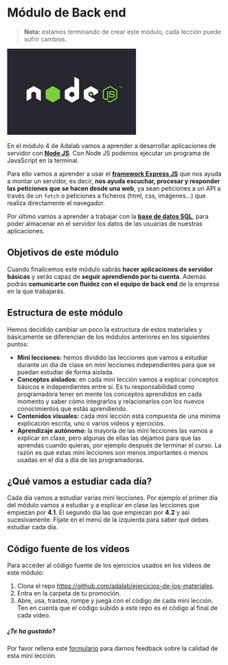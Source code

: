 # Módulo de Back end

> **Nota:** estamos terminando de crear este módulo, cada lección puede sufrir cambios.

![Node JS](assets/images/nodejs-logo.jpg)

En el módulo 4 de Adalab vamos a aprender a desarrollar aplicaciones de servidor con [**Node JS**](https://nodejs.org/es/). Con Node JS podemos ejecutar un programa de JavaScript en la terminal.

Para ello vamos a aprender a usar el [**framework Express JS**](https://expressjs.com/es/) que nos ayuda a montar un servidor, es decir, **nos ayuda escuchar, procesar y responder las peticiones que se hacen desde una web**, ya sean peticiones a un API a través de un `fetch` o peticiones a ficheros (html, css, imágenes...) que realiza directamente el navegador.

Por último vamos a aprender a trabajar con la [**base de datos SQL**](https://www.mysql.com/), para poder almacenar en el servidor los datos de las usuarias de nuestras aplicaciones.

## Objetivos de este módulo

Cuando finalicemos este módulo sabrás **hacer aplicaciones de servidor básicas** y serás capaz de **seguir aprendiendo por tu cuenta**. Además podrás **comunicarte con fluidez con el equipo de back end** de la empresa en la que trabajarás.

## Estructura de este módulo

Hemos decidido cambiar un poco la estructura de estos materiales y básicamente se diferencian de los módulos anteriores en los siguientes puntos:

- **Mini lecciones:** hemos dividido las lecciones que vamos a estudiar durante un día de clase en mini lecciones independientes para que se puedan estudiar de forma aislada.
- **Conceptos aislados:** en cada mini lección vamos a explicar conceptos básicos e independientes entre sí. Es tu responsabilidad como programadora tener en mente los conceptos aprendidos en cada momento y saber cómo integrarlos y relacionarlos con los nuevos conocimientos que estás aprendiendo.
- **Contenidos visuales:** cada mini lección está compuesta de una mínima explicación escrita, uno o varios vídeos y ejercicios.
- **Aprendizaje autónomo:** la mayoría de las mini lecciones las vamos a explicar en clase, pero algunas de ellas las dejamos para que las aprendas cuando quieras, por ejemplo después de terminar el curso. La razón es que estas mini lecciones son menos importantes o menos usadas en el día a día de las programadoras.

## ¿Qué vamos a estudiar cada día?

Cada día vamos a estudiar varias mini lecciones. Por ejemplo el primer día del módulo vamos a estudiar y a explicar en clase las lecciones que empiezan por **4.1**. El segundo día las que empiezan por **4.2** y así sucesivamente. Fíjate en el menú de la izquierda para saber qué debes estudiar cada día.

## Código fuente de los vídeos

Para acceder al código fuente de los ejercicios usados en los vídeos de este módulo:

1. Clona el repo https://github.com/adalab/ejercicios-de-los-materiales.
1. Entra en la carpeta de tu promoción.
1. Abre, usa, trastea, rompe y juega con el código de cada mini lección. Ten en cuenta que el código subido a este repo es el código al final de cada vídeo.

##### ¿Te ha gustado?

Por favor rellena este [formulario](https://adalab.typeform.com/to/Rc0bft9x) para darnos feedback sobre la calidad de esta mini lección.